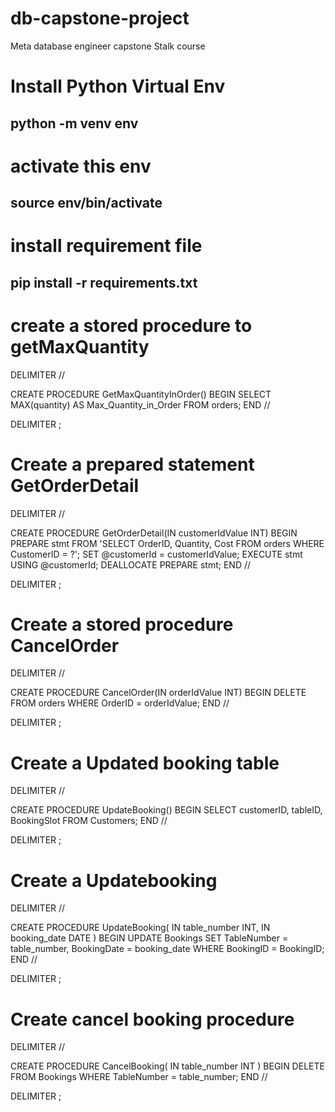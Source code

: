 # db-capstone-project
Meta database engineer capstone Stalk course

# Install Python Virtual Env
## python -m venv env
# activate this env
## source env/bin/activate

# install requirement file
## pip install -r requirements.txt

# create a  stored procedure to getMaxQuantity

DELIMITER //

CREATE PROCEDURE GetMaxQuantityInOrder()
BEGIN
    SELECT MAX(quantity) AS Max_Quantity_in_Order FROM orders;
END //

DELIMITER ;


# Create a prepared statement GetOrderDetail

DELIMITER //

CREATE PROCEDURE GetOrderDetail(IN customerIdValue INT)
BEGIN
    PREPARE stmt FROM 'SELECT OrderID, Quantity, Cost FROM orders WHERE CustomerID = ?';
    SET @customerId = customerIdValue;
    EXECUTE stmt USING @customerId;
    DEALLOCATE PREPARE stmt;
END //

DELIMITER ;

# Create a stored procedure CancelOrder
DELIMITER //

CREATE PROCEDURE CancelOrder(IN orderIdValue INT)
BEGIN
    DELETE FROM orders WHERE OrderID = orderIdValue;
END //

DELIMITER ;

# Create a Updated booking table
DELIMITER //

CREATE PROCEDURE UpdateBooking()
BEGIN
    SELECT customerID, tableID, BookingSlot FROM Customers;
END //

DELIMITER ;
# Create a Updatebooking
DELIMITER //

CREATE PROCEDURE UpdateBooking(
    IN table_number INT,
    IN booking_date DATE
)
BEGIN
    UPDATE Bookings
    SET TableNumber = table_number, BookingDate = booking_date
    WHERE BookingID = BookingID;
END //

DELIMITER ;

# Create cancel booking procedure
DELIMITER //

CREATE PROCEDURE CancelBooking(
    IN table_number INT
)
BEGIN
    DELETE FROM Bookings
    WHERE TableNumber = table_number;
END //

DELIMITER ;

